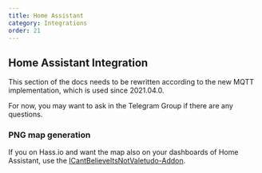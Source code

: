 ```yaml
---
title: Home Assistant
category: Integrations
order: 21
---
```

## Home Assistant Integration

This section of the docs needs to be rewritten according to the new MQTT implementation, which is used since 2021.04.0.

For now, you may want to ask in the Telegram Group if there are any questions.

### PNG map generation

If you on Hass.io and want the map also on your dashboards of Home Assistant, use the [ICantBelieveItsNotValetudo-Addon](https://github.com/Poeschl/Hassio-Addons/tree/master/ICantBelieveItsNotValetudo).
